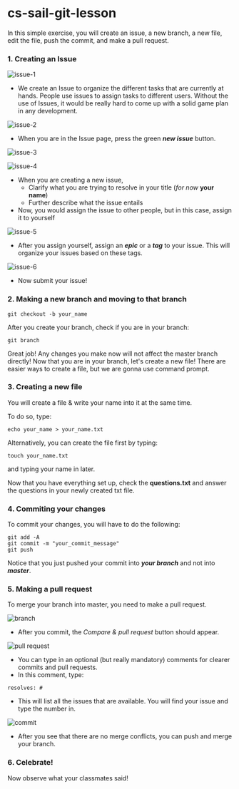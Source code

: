 # cs-sail-git-lesson

In this simple exercise, you will create an issue, a new branch, a new file, edit the file, push the commit, and make a pull request.

### 1. Creating an Issue

![issue-1](/images/Issues-1.png)

- We create an Issue to organize the different tasks that are currently at hands. People use issues to assign tasks to different users. Without the use of Issues, it would be really hard to come up with a solid game plan in any development.

![issue-2](/images/Issues-2.png)

- When you are in the Issue page, press the green **_new issue_** button.

![issue-3](/images/Issues-3.png)

![issue-4](/images/Issues-4.png)
- When you are creating a new issue,
  - Clarify what you are trying to resolve in your title (_for now_ **your name**)
  - Further describe what the issue entails
- Now, you would assign the issue to other people, but in this case, assign it to yourself

![issue-5](/images/Issues-5.png)
- After you assign yourself, assign an **_epic_** or a **_tag_** to your issue. This will organize your issues based on these tags.

![issue-6](/images/Issues-6.png)
- Now submit your issue!

### 2. Making a new branch and moving to that branch

```
git checkout -b your_name
```
After you create your branch, check if you are in your branch:

```
git branch
```

Great job! Any changes you make now will not affect the master branch directly!
Now that you are in your branch, let's create a new file!
There are easier ways to create a file, but we are gonna use command prompt.

### 3. Creating a new file

You will create a file & write your name into it at the same time.

To do so, type:

```
echo your_name > your_name.txt
```

Alternatively, you can create the file first by typing:

```
touch your_name.txt
```

and typing your name in later.

Now that you have everything set up, check the **questions.txt** and answer the questions in your newly created txt file.

### 4. Commiting your changes

To commit your changes, you will have to do the following:

```
git add -A
git commit -m "your_commit_message"
git push
```

Notice that you just pushed your commit into **_your branch_** and not into **_master_**.

### 5. Making a pull request

To merge your branch into master, you need to make a pull request.

![branch](/images/branch.png)
- After you commit, the _Compare & pull request_ button should appear.

![pull request](/images/open.png)
- You can type in an optional (but really mandatory) comments for clearer commits and pull requests.
- In this comment, type:
```
resolves: #
```
- This will list all the issues that are available. You will find your issue and type the number in.

![commit](/images/commit.png)
- After you see that there are no merge conflicts, you can push and merge your branch.

### 6. Celebrate!

Now observe what your classmates said!
